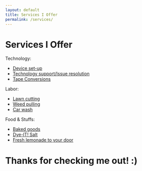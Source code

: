```yaml
---
layout: default
title: Services I Offer
permalink: /services/
---
```

<h1>Services I Offer</h1>
<p>Technology:</p>
  <ul>
    <li><a href="/services/set-up/">Device set-up</a></li>
    <li><a href="/services/support/">Technology support/Issue resolution</a></li>
    <li><a href="/services/tapes/">Tape Conversions</a></li>
  </ul>
<p>Labor:</p>
  <ul>
    <li><a href="/services/lawn/">Lawn cutting</a></li>
    <li><a href="/services/weed/">Weed pulling</a></li>
    <li><a href="/services/wash/">Car wash</a></li>
  </ul>
<p>Food & Stuffs:</p>
  <ul>
    <li><a href="/services/bake/">Baked goods</a></li>
    <li><a href="/services/salt/">Dye-IT! Salt</a></li>
    <li><a href="/services/lemonade/">Fresh lemonade to your door</a></li>
  </ul>
<p></p>
<h1>Thanks for checking me out! :)</h1>
